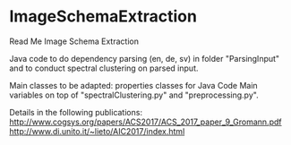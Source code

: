 # ImageSchemaExtraction

Read Me 
Image Schema Extraction

Java code to do dependency parsing (en, de, sv) in folder "ParsingInput" and to conduct spectral clustering on parsed input. 

Main classes to be adapted: properties classes for Java Code 
Main variables on top of "spectralClustering.py" and "preprocessing.py". 

Details in the following publications:
http://www.cogsys.org/papers/ACS2017/ACS_2017_paper_9_Gromann.pdf
http://www.di.unito.it/~lieto/AIC2017/index.html